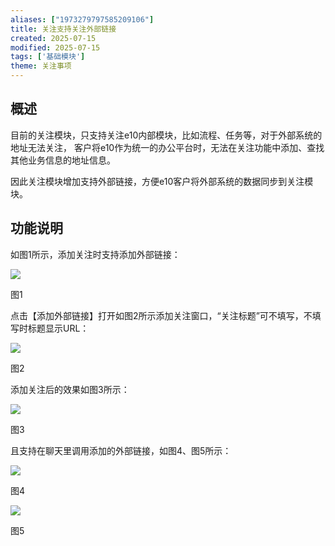 ```yaml
---
aliases: ["1973279797585209106"]
title: 关注支持关注外部链接
created: 2025-07-15
modified: 2025-07-15
tags: ['基础模块']
theme: 关注事项
---
```


## **概述**

目前的关注模块，只支持关注e10内部模块，比如流程、任务等，对于外部系统的地址无法关注， 客户将e10作为统一的办公平台时，无法在关注功能中添加、查找其他业务信息的地址信息。

因此关注模块增加支持外部链接，方便e10客户将外部系统的数据同步到关注模块。

## **功能说明**

如图1所示，添加关注时支持添加外部链接：

![](9a295bcb76b43cde854278d96debfa55.jpg)

图1

点击【添加外部链接】打开如图2所示添加关注窗口，“关注标题”可不填写，不填写时标题显示URL：

![](7491360786fa55975737616dd4140c27.jpg)

图2

添加关注后的效果如图3所示：

![](846e6b4c7e932b8531d5ee5326527de1.jpg)

图3

且支持在聊天里调用添加的外部链接，如图4、图5所示：

![](7b30891cf61fb82dcd9a0d49e4298fe2.jpg)

图4

![](77520de58453cc2d747b3cf50637b1fa.jpg)

图5